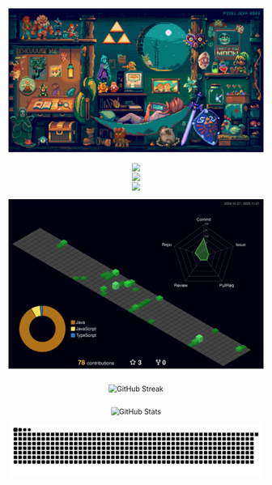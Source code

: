 <h2 align="center">
<img src="header_banner.gif">
</h2>
<p align="center">
    <a href="https://skillicons.dev">
        <img src="https://skillicons.dev/icons?i=c,cpp,cs,java,js,py,php,bash" />
        <br>
        <img src="https://skillicons.dev/icons?i=html,css,react,laravel,tailwind,kotlin,swift,dart,flutter" />
        <br>
        <img src="https://skillicons.dev/icons?i=firebase,mysql,sqlite,git,cmake,figma" />
    </a>
</p>
<p align="center" >
	<picture>
	  <source media="(prefers-color-scheme: dark)"  srcset="https://raw.githubusercontent.com/rushp28/rushp28/output-3d-contrib/profile-night-green.svg" />
	  <img alt="github profile contributions chart"    src="https://raw.githubusercontent.com/rushp28/rushp28/output-3d-contrib/profile-night-green.svg" />
	</picture>
</p>

<div align="center" style="display: flex; justify-content: center; align-items: center; flex-direction: column;">

![GitHub Streak](http://github-readme-streak-stats.herokuapp.com?user=rushp28&theme=merko&hide_border=true)

![GitHub Stats](https://github-readme-stats.vercel.app/api?username=rushp28&show_icons=true&theme=merko&rank_icon=default&hide_border=true&locale=en)

</div>

<div align="center">
  <img alt="snake eating my contributions" src="https://raw.githubusercontent.com/rushp28/rushp28/output/github-contribution-grid-snake-b153.svg" />
</div>